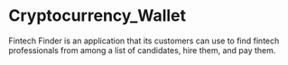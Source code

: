 # Cryptocurrency_Wallet
Fintech Finder is an application that its customers can use to find fintech professionals from among a list of candidates, hire them, and pay them.
